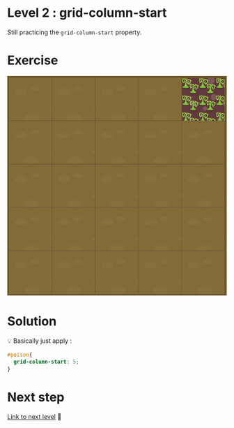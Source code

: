 # Level 2 : grid-column-start

Still practicing the `grid-column-start` property.

# Exercise

![level 2](./level2.png)

# Solution

:bulb: Basically just apply : 

```css
#poison{
  grid-column-start: 5;
}
```

# Next step

[Link to next level](./level3.md) :muscle: